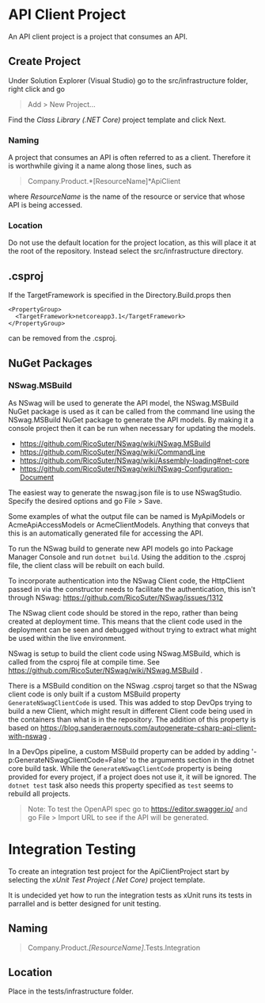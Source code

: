 # API Client Project
An API client project is a project that consumes an API.

## Create Project
Under Solution Explorer (Visual Studio) go to the src/infrastructure folder, right click and go  

> Add > New Project...

Find the *Class Library (.NET Core)* project template and click Next.

### Naming
A project that consumes an API is often referred to as a client. Therefore it is worthwhile giving it a name along those lines, such as

> Company.Product.*[ResourceName]*ApiClient

where *ResourceName* is the name of the resource or service that whose API is being accessed.

### Location
Do not use the default location for the project location, as this will place it at the root of the repository.
Instead select the src/infrastructure directory.

## .csproj
If the TargetFramework is specified in the Directory.Build.props then
```
<PropertyGroup>
  <TargetFramework>netcoreapp3.1</TargetFramework>
</PropertyGroup>
```
can be removed from the .csproj.

## NuGet Packages

### NSwag.MSBuild
As NSwag will be used to generate the API model, the NSwag.MSBuild NuGet package is used as it can be 
called from the command line using the NSwag.MSBuild NuGet package to generate the API models.
By making it a console project then it can be run when necessary for updating the models.

 - https://github.com/RicoSuter/NSwag/wiki/NSwag.MSBuild
 - https://github.com/RicoSuter/NSwag/wiki/CommandLine
 - https://github.com/RicoSuter/NSwag/wiki/Assembly-loading#net-core
 - https://github.com/RicoSuter/NSwag/wiki/NSwag-Configuration-Document

The easiest way to generate the nswag.json file is to use NSwagStudio. Specify the desired options and go File > Save.

Some examples of what the output file can be named is MyApiModels or AcmeApiAccessModels or AcmeClientModels. Anything that conveys that this is an automatically generated file for accessing the API.

To run the NSwag build to generate new API models go into Package Manager Console and run `dotnet build`. Using the addition to the .csproj file, the client class will be rebuilt on each build.

To incorporate authentication into the NSwag Client code, the HttpClient passed in via the constructor needs to facilitate the authentication, this isn't through NSwag: https://github.com/RicoSuter/NSwag/issues/1312

The NSwag client code should be stored in the repo, rather than being created at deployment time. This means that the client code used in the deployment can be seen and debugged without trying to extract what might be used within the live environment. 

NSwag is setup to build the client code using NSwag.MSBuild, which is called from the csproj file at compile time. See https://github.com/RicoSuter/NSwag/wiki/NSwag.MSBuild .

There is a MSBuild condition on the NSwag .csproj target so that the NSwag client code is only built if a custom MSBuild property `GenerateNSwagClientCode` is used.
This was added to stop DevOps trying to build a new Client, which might result in different Client code being used in the containers than what is in the repository.
The addition of this property is based on https://blog.sanderaernouts.com/autogenerate-csharp-api-client-with-nswag .

In a DevOps pipeline, a custom MSBuild property can be added by adding '-p:GenerateNSwagClientCode=False' to the arguments section in the dotnet core build task.
While the `GenerateNSwagClientCode` property is being provided for every project, if a project does not use it, it will be ignored.
The `dotnet test` task also needs this property specified as `test` seems to rebuild all projects.

> Note:
> To test the OpenAPI spec go to https://editor.swagger.io/ and go File > Import URL to see if the API will be generated.

# Integration Testing

To create an integration test project for the ApiClientProject start by selecting the *xUnit Test Project (.Net Core)* project template.

It is undecided yet how to run the integration tests as xUnit runs its tests in parrallel and is better designed for unit testing.

## Naming
> Company.Product.*[ResourceName]*.Tests.Integration

## Location
Place in the tests/infrastructure folder.
